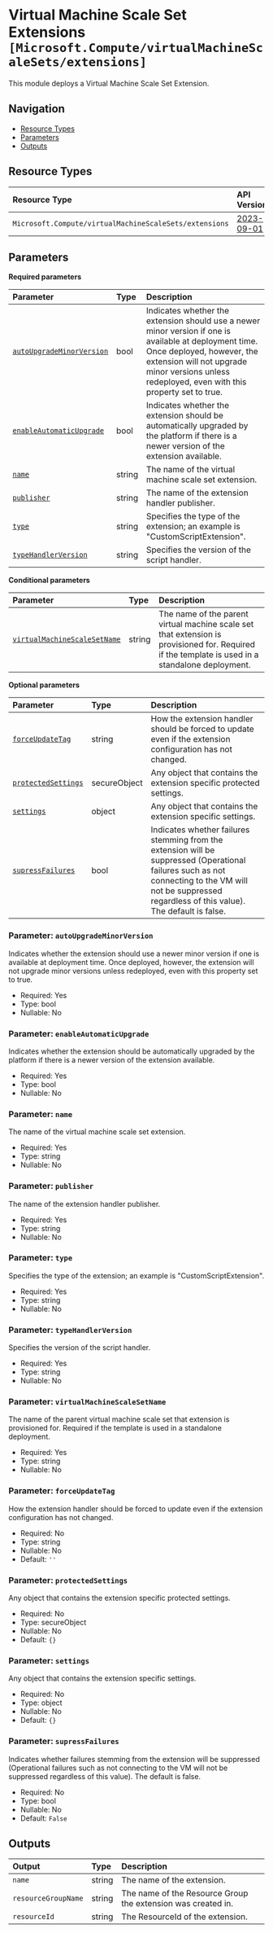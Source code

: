 # Virtual Machine Scale Set Extensions `[Microsoft.Compute/virtualMachineScaleSets/extensions]`

This module deploys a Virtual Machine Scale Set Extension.

## Navigation

- [Resource Types](#Resource-Types)
- [Parameters](#Parameters)
- [Outputs](#Outputs)

## Resource Types

| Resource Type | API Version |
| :-- | :-- |
| `Microsoft.Compute/virtualMachineScaleSets/extensions` | [2023-09-01](https://learn.microsoft.com/en-us/azure/templates/Microsoft.Compute/2023-09-01/virtualMachineScaleSets/extensions) |

## Parameters

**Required parameters**

| Parameter | Type | Description |
| :-- | :-- | :-- |
| [`autoUpgradeMinorVersion`](#parameter-autoupgrademinorversion) | bool | Indicates whether the extension should use a newer minor version if one is available at deployment time. Once deployed, however, the extension will not upgrade minor versions unless redeployed, even with this property set to true. |
| [`enableAutomaticUpgrade`](#parameter-enableautomaticupgrade) | bool | Indicates whether the extension should be automatically upgraded by the platform if there is a newer version of the extension available. |
| [`name`](#parameter-name) | string | The name of the virtual machine scale set extension. |
| [`publisher`](#parameter-publisher) | string | The name of the extension handler publisher. |
| [`type`](#parameter-type) | string | Specifies the type of the extension; an example is "CustomScriptExtension". |
| [`typeHandlerVersion`](#parameter-typehandlerversion) | string | Specifies the version of the script handler. |

**Conditional parameters**

| Parameter | Type | Description |
| :-- | :-- | :-- |
| [`virtualMachineScaleSetName`](#parameter-virtualmachinescalesetname) | string | The name of the parent virtual machine scale set that extension is provisioned for. Required if the template is used in a standalone deployment. |

**Optional parameters**

| Parameter | Type | Description |
| :-- | :-- | :-- |
| [`forceUpdateTag`](#parameter-forceupdatetag) | string | How the extension handler should be forced to update even if the extension configuration has not changed. |
| [`protectedSettings`](#parameter-protectedsettings) | secureObject | Any object that contains the extension specific protected settings. |
| [`settings`](#parameter-settings) | object | Any object that contains the extension specific settings. |
| [`supressFailures`](#parameter-supressfailures) | bool | Indicates whether failures stemming from the extension will be suppressed (Operational failures such as not connecting to the VM will not be suppressed regardless of this value). The default is false. |

### Parameter: `autoUpgradeMinorVersion`

Indicates whether the extension should use a newer minor version if one is available at deployment time. Once deployed, however, the extension will not upgrade minor versions unless redeployed, even with this property set to true.

- Required: Yes
- Type: bool
- Nullable: No

### Parameter: `enableAutomaticUpgrade`

Indicates whether the extension should be automatically upgraded by the platform if there is a newer version of the extension available.

- Required: Yes
- Type: bool
- Nullable: No

### Parameter: `name`

The name of the virtual machine scale set extension.

- Required: Yes
- Type: string
- Nullable: No

### Parameter: `publisher`

The name of the extension handler publisher.

- Required: Yes
- Type: string
- Nullable: No

### Parameter: `type`

Specifies the type of the extension; an example is "CustomScriptExtension".

- Required: Yes
- Type: string
- Nullable: No

### Parameter: `typeHandlerVersion`

Specifies the version of the script handler.

- Required: Yes
- Type: string
- Nullable: No

### Parameter: `virtualMachineScaleSetName`

The name of the parent virtual machine scale set that extension is provisioned for. Required if the template is used in a standalone deployment.

- Required: Yes
- Type: string
- Nullable: No

### Parameter: `forceUpdateTag`

How the extension handler should be forced to update even if the extension configuration has not changed.

- Required: No
- Type: string
- Nullable: No
- Default: `''`

### Parameter: `protectedSettings`

Any object that contains the extension specific protected settings.

- Required: No
- Type: secureObject
- Nullable: No
- Default: `{}`

### Parameter: `settings`

Any object that contains the extension specific settings.

- Required: No
- Type: object
- Nullable: No
- Default: `{}`

### Parameter: `supressFailures`

Indicates whether failures stemming from the extension will be suppressed (Operational failures such as not connecting to the VM will not be suppressed regardless of this value). The default is false.

- Required: No
- Type: bool
- Nullable: No
- Default: `False`

## Outputs

| Output | Type | Description |
| :-- | :-- | :-- |
| `name` | string | The name of the extension. |
| `resourceGroupName` | string | The name of the Resource Group the extension was created in. |
| `resourceId` | string | The ResourceId of the extension. |
